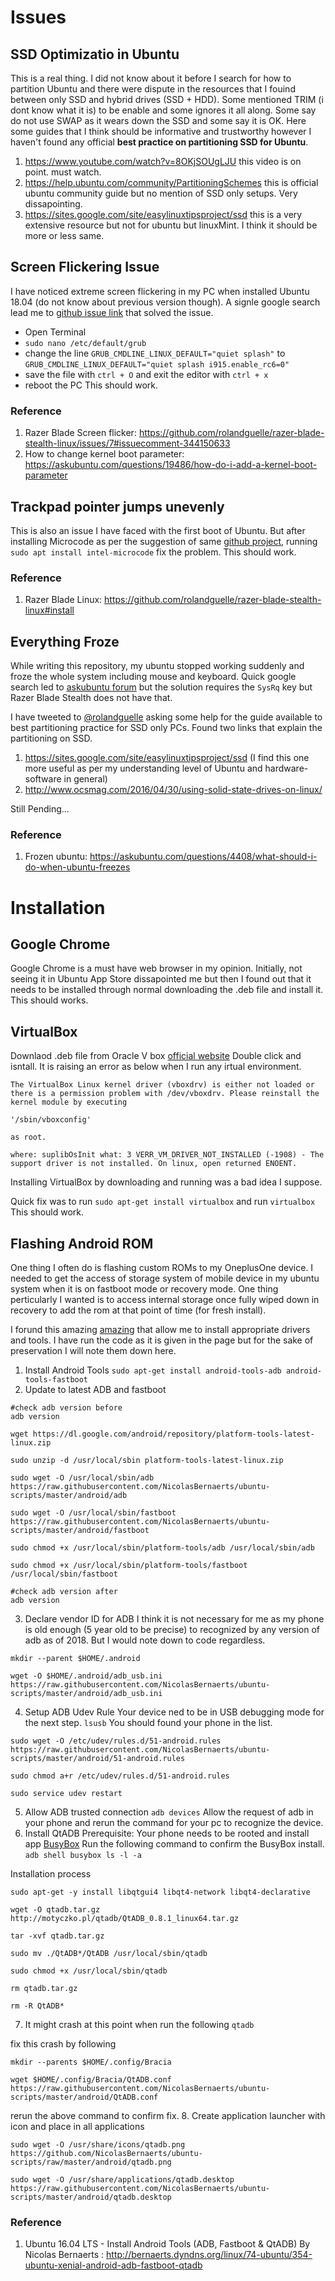 # Issues
## SSD Optimizatio in Ubuntu
This is a real thing. I did not know about it before I search for how to partition Ubuntu and there were dispute in the resources that I fouind between only SSD and hybrid drives (SSD + HDD). Some mentioned TRIM (i dont know what it is) to be enable and some ignores it all along. Some say do not use SWAP as it wears down the SSD and some say it is OK. Here some guides that I think should be informative and trustworthy however I haven't found any official <b>best practice on partitioning SSD for Ubuntu</b>.
1. https://www.youtube.com/watch?v=8OKjSOUgLJU this video is on point. must watch.
2. https://help.ubuntu.com/community/PartitioningSchemes this is official ubuntu community guide but no mention of SSD only setups. Very dissapointing.
3. https://sites.google.com/site/easylinuxtipsproject/ssd this is a very extensive resource but not for ubuntu but linuxMint. I think it should be more or less same.

## Screen Flickering Issue
I have noticed extreme screen flickering in my PC when installed Ubuntu 18.04 (do not know about previous version though). A signle google search lead me to [github issue link](https://github.com/rolandguelle/razer-blade-stealth-linux/issues/7#issuecomment-344150633) that solved the issue. 
- Open Terminal 
- ```sudo nano /etc/default/grub```
- change the line ```GRUB_CMDLINE_LINUX_DEFAULT="quiet splash"``` to ```GRUB_CMDLINE_LINUX_DEFAULT="quiet splash i915.enable_rc6=0"``` 
- save the file with ```ctrl + O``` and exit the editor with ```ctrl + x```
- reboot the PC
This should work.
### Reference 
1. Razer Blade Screen flicker: https://github.com/rolandguelle/razer-blade-stealth-linux/issues/7#issuecomment-344150633
2. How to change kernel boot parameter: https://askubuntu.com/questions/19486/how-do-i-add-a-kernel-boot-parameter


## Trackpad pointer jumps unevenly
This is also an issue I have faced with the first boot of Ubuntu. But after installing Microcode as per the suggestion of same [github project](https://github.com/rolandguelle/razer-blade-stealth-linux#install), running ```sudo apt install intel-microcode``` fix the problem.
This should work.
### Reference
1. Razer Blade Linux: https://github.com/rolandguelle/razer-blade-stealth-linux#install

## Everything Froze
While writing this repository, my ubuntu stopped working suddenly and froze the whole system including mouse and keyboard. Quick google search led to [askubuntu forum](https://askubuntu.com/questions/4408/what-should-i-do-when-ubuntu-freezes) but the solution requires the ```SysRq``` key but Razer Blade Stealth does not have that.

I have tweeted to [@rolandguelle](https://twitter.com/rolandguelle) asking some help for the guide available to best partitioning practice for SSD only PCs.
Found two links that explain the partitioning on SSD.
1. https://sites.google.com/site/easylinuxtipsproject/ssd (I find this one more useful as per my understanding level of Ubuntu and hardware-software in general)
2. http://www.ocsmag.com/2016/04/30/using-solid-state-drives-on-linux/

Still Pending...
### Reference
1. Frozen ubuntu: https://askubuntu.com/questions/4408/what-should-i-do-when-ubuntu-freezes

# Installation

## Google Chrome
Google Chrome is a must have web browser in my opinion. Initially, not seeing it in Ubuntu App Store dissapointed me but then I found out that it needs to be installed through normal downloading the .deb file and install it. 
This should works.

## VirtualBox
Downlaod .deb file from Oracle V box [official website](https://www.oracle.com/technetwork/server-storage/virtualbox/downloads/index.html)
Double click and isntall.
It is raising an error as below when I run any irtual environment.

```
The VirtualBox Linux kernel driver (vboxdrv) is either not loaded or there is a permission problem with /dev/vboxdrv. Please reinstall the kernel module by executing

'/sbin/vboxconfig'

as root.

where: suplibOsInit what: 3 VERR_VM_DRIVER_NOT_INSTALLED (-1908) - The support driver is not installed. On linux, open returned ENOENT. 
```
Installing VirtualBox by downloading and running was a bad idea I suppose.

Quick fix was to run ```sudo apt-get install virtualbox``` and run ```virtualbox```
This should work.

## Flashing Android ROM
One thing I often do is flashing custom ROMs to my OneplusOne device. I needed to get the access of storage system of mobile device in my ubuntu system when it is on fastboot mode or recovery mode. One thing perticularly I wanted is to access internal storage once fully wiped down in recovery to add the rom at that point of time (for fresh install).

I forund this amazing [amazing](http://bernaerts.dyndns.org/linux/74-ubuntu/354-ubuntu-xenial-android-adb-fastboot-qtadb) that allow me to install appropriate drivers and tools. I have run the code as it is given in the page but for the sake of preservation I will note them down here.

1. Install Android Tools
```sudo apt-get install android-tools-adb android-tools-fastboot```
2. Update to latest ADB and fastboot
```
#check adb version before
adb version

wget https://dl.google.com/android/repository/platform-tools-latest-linux.zip

sudo unzip -d /usr/local/sbin platform-tools-latest-linux.zip

sudo wget -O /usr/local/sbin/adb https://raw.githubusercontent.com/NicolasBernaerts/ubuntu-scripts/master/android/adb

sudo wget -O /usr/local/sbin/fastboot https://raw.githubusercontent.com/NicolasBernaerts/ubuntu-scripts/master/android/fastboot

sudo chmod +x /usr/local/sbin/platform-tools/adb /usr/local/sbin/adb

sudo chmod +x /usr/local/sbin/platform-tools/fastboot /usr/local/sbin/fastboot

#check adb version after
adb version
```
3. Declare vendor ID for ADB
I think it is not necessary for me as my phone is old enough (5 year old to be precise) to recognized by any version of adb as of 2018.
But I would note down to code regardless.
```
mkdir --parent $HOME/.android

wget -O $HOME/.android/adb_usb.ini https://raw.githubusercontent.com/NicolasBernaerts/ubuntu-scripts/master/android/adb_usb.ini
```
4. Setup ADB Udev Rule 
Your device ned to be in USB debugging mode for the next step.
```lsusb```
You should found your phone in the list.
```
sudo wget -O /etc/udev/rules.d/51-android.rules https://raw.githubusercontent.com/NicolasBernaerts/ubuntu-scripts/master/android/51-android.rules

sudo chmod a+r /etc/udev/rules.d/51-android.rules

sudo service udev restart
```
5. Allow ADB trusted connection
```adb devices```
Allow the request of adb in your phone and rerun the command for your pc to recognize the device.
6. Install QtADB
Prerequisite: Your phone needs to be rooted and install app [BusyBox](https://play.google.com/store/apps/details?id=stericson.busybox)
Run the following command to confirm the BusyBox install.
```adb shell busybox ls -l -a```

Installation process
```
sudo apt-get -y install libqtgui4 libqt4-network libqt4-declarative

wget -O qtadb.tar.gz http://motyczko.pl/qtadb/QtADB_0.8.1_linux64.tar.gz

tar -xvf qtadb.tar.gz

sudo mv ./QtADB*/QtADB /usr/local/sbin/qtadb

sudo chmod +x /usr/local/sbin/qtadb

rm qtadb.tar.gz

rm -R QtADB*
```

7. It might crash at this point when run the following
```qtadb```

fix this crash by following
```
mkdir --parents $HOME/.config/Bracia

wget $HOME/.config/Bracia/QtADB.conf https://raw.githubusercontent.com/NicolasBernaerts/ubuntu-scripts/master/android/QtADB.conf
```
rerun the above command to confirm fix.
8. Create application launcher with icon and place in all applications
```
sudo wget -O /usr/share/icons/qtadb.png https://github.com/NicolasBernaerts/ubuntu-scripts/raw/master/android/qtadb.png

sudo wget -O /usr/share/applications/qtadb.desktop https://raw.githubusercontent.com/NicolasBernaerts/ubuntu-scripts/master/android/qtadb.desktop
```

### Reference
1. Ubuntu 16.04 LTS - Install Android Tools (ADB, Fastboot & QtADB) By Nicolas Bernaerts : http://bernaerts.dyndns.org/linux/74-ubuntu/354-ubuntu-xenial-android-adb-fastboot-qtadb

